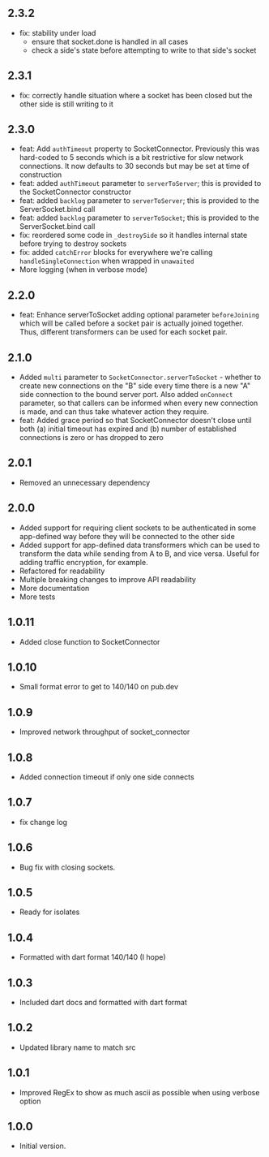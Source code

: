 ## 2.3.2

- fix: stability under load
  - ensure that socket.done is handled in all cases
  - check a side's state before attempting to write to that side's socket

## 2.3.1

- fix: correctly handle situation where a socket has been closed but the other
  side is still writing to it

## 2.3.0

- feat: Add `authTimeout` property to SocketConnector. Previously this was
  hard-coded to 5 seconds which is a bit restrictive for slow network
  connections. It now defaults to 30 seconds but may be set at time of
  construction
- feat: added `authTimeout` parameter to `serverToServer`; this is provided
  to the SocketConnector constructor
- feat: added `backlog` parameter to `serverToServer`; this is provided to
  the ServerSocket.bind call
- feat: added `backlog` parameter to `serverToSocket`; this is provided to
  the ServerSocket.bind call
- fix: reordered some code in `_destroySide` so it handles internal state
  before trying to destroy sockets
- fix: added `catchError` blocks for everywhere we're calling 
  `handleSingleConnection` when wrapped in `unawaited`
- More logging (when in verbose mode)

## 2.2.0

- feat: Enhance serverToSocket adding optional parameter `beforeJoining` which
  will be called before a socket pair is actually joined together. Thus,
  different transformers can be used for each socket pair.

## 2.1.0

- Added `multi` parameter to `SocketConnector.serverToSocket` - whether to
  create new connections on the "B" side every time there is a new "A" side
  connection to the bound server port. Also added `onConnect` parameter,
  so that callers can be informed when every new connection is made, and
  can thus take whatever action they require.
- feat: Added grace period so that SocketConnector doesn't close until both
  (a) initial timeout has expired and (b) number of established connections
  is zero or has dropped to zero

## 2.0.1

- Removed an unnecessary dependency

## 2.0.0

- Added support for requiring client sockets to be authenticated in some
  app-defined way before they will be connected to the other side
- Added support for app-defined data transformers which can be used to
  transform the data while sending from A to B, and vice versa. Useful for
  adding traffic encryption, for example.
- Refactored for readability
- Multiple breaking changes to improve API readability
- More documentation
- More tests

## 1.0.11

- Added close function to SocketConnector

## 1.0.10

- Small format error to get to 140/140 on pub.dev

## 1.0.9

- Improved network throughput of socket_connector

## 1.0.8

- Added connection timeout if only one side connects

## 1.0.7

- fix change log

## 1.0.6

- Bug fix with closing sockets.

## 1.0.5

- Ready for isolates

## 1.0.4

- Formatted with dart format 140/140 (I hope)

## 1.0.3

- Included dart docs and formatted with dart format

## 1.0.2

- Updated library name to match src

## 1.0.1

- Improved RegEx to show as much ascii as possible when using verbose option

## 1.0.0

- Initial version.
